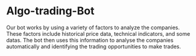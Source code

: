 # Algo-trading-Bot
Our bot works by using a variety of factors to analyze the companies. These factors include historical price data, technical indicators, and some datas. The bot then uses this information to analyse the companies automatically and identifying the trading opportunities to make trades.
